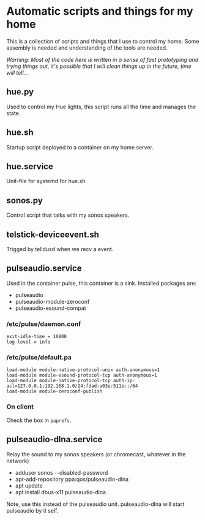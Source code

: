 # Automatic scripts and things for my home

This is a collection of scripts and things that I use to control my home. Some assembly is needed and understanding of the tools are needed.

*Warning: Most of the code here is written in a sense of fast prototyping and trying things out, it's possible that I will clean things up in the future, time will tell...*

## hue.py
Used to control my Hue lights, this script runs all the time and manages the state.

## hue.sh
Startup script deployed to a container on my home server.

## hue.service
Unit-file for systemd for hue.sh

## sonos.py

Control script that talks with my sonos speakers.

## telstick-deviceevent.sh

Trigged by telldusd when we recv a event.

## pulseaudio.service
Used in the container pulse, this container is a sink. Installed packages are:

* pulseaudio
* pulseaudio-module-zeroconf
* pulseaudio-esound-compat

### /etc/pulse/daemon.conf
```
exit-idle-time = 10800
log-level = info
```

### /etc/pulse/default.pa
```
load-module module-native-protocol-unix auth-anonymous=1
load-module module-esound-protocol-tcp auth-anonymous=1
load-module module-native-protocol-tcp auth-ip-acl=127.0.0.1;192.168.1.0/24;fdad:a03e:511b::/64
load-module module-zeroconf-publish
```

### On client
Check the box in `paprefs`.

## pulseaudio-dlna.service
Relay the sound to my sonos speakers (or chromecast, whatever in the network)

* adduser sonos --disabled-password
* apt-add-repository ppa:qos/pulseaudio-dlna
* apt update
* apt install dbus-x11 pulseaudio-dlna

Note, use this instead of the pulseaudio unit. pulseaudio-dlna will start pulseaudio by it self.
